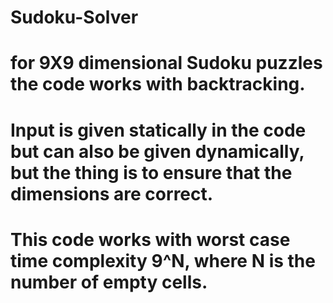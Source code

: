 # Sudoku-Solver
# for 9X9 dimensional Sudoku puzzles the code works with backtracking.
# Input is given statically in the code but can also be given dynamically, but the thing is to ensure that the dimensions are correct.
# This code works with worst case time complexity 9^N, where N is the number of empty cells.

